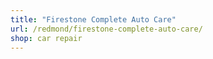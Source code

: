 ```yaml
---
title: "Firestone Complete Auto Care"
url: /redmond/firestone-complete-auto-care/
shop: car repair
---
```

